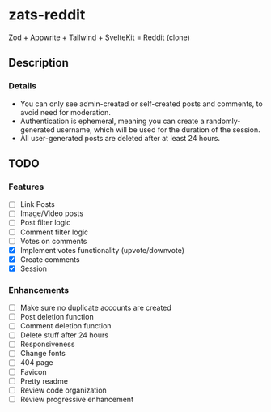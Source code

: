 # zats-reddit

Zod + Appwrite + Tailwind + SvelteKit = Reddit (clone)

## Description

### Details

- You can only see admin-created or self-created posts and comments, to avoid need for moderation.
- Authentication is ephemeral, meaning you can create a randomly-generated username, which will be used for the duration of the session.
- All user-generated posts are deleted after at least 24 hours.

## TODO

### Features

- [ ] Link Posts
- [ ] Image/Video posts
- [ ] Post filter logic
- [ ] Comment filter logic
- [ ] Votes on comments
- [x] Implement votes functionality (upvote/downvote)
- [x] Create comments
- [x] Session

### Enhancements

- [ ] Make sure no duplicate accounts are created
- [ ] Post deletion function
- [ ] Comment deletion function
- [ ] Delete stuff after 24 hours
- [ ] Responsiveness
- [ ] Change fonts
- [ ] 404 page
- [ ] Favicon
- [ ] Pretty readme
- [ ] Review code organization
- [ ] Review progressive enhancement
